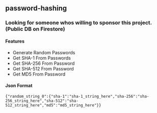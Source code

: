 ## password-hashing

### Looking for someone whos willing to sponsor this project. (Public DB on Firestore)

#### Features
- Generate Random Passwords
- Get SHA-1 From Passwords
- Get SHA-256 From Password
- Get SHA-512 From Password
- Get MD5 From Password


#### Json Format
```
{"random_string_0":{"sha-1":"sha-1_string_here","sha-256":"sha-256_string_here","sha-512":"sha-512_string_here","md5":"md5_string_here"}}
```
